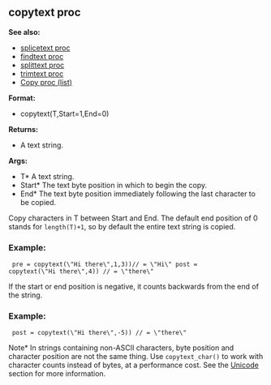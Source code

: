 ## copytext proc
**See also:**
*   [splicetext proc](/ref/proc/splicetext.md) 
*   [findtext proc](/ref/proc/findtext.md) 
*   [splittext proc](/ref/proc/splittext.md) 
*   [trimtext proc](/ref/proc/trimtext.md) 
*   [Copy proc (list)](/ref/list/proc/Copy.md) 
<!-- -->
**Format:**
*   copytext(T,Start=1,End=0)
<!-- -->
**Returns:**
*   A text string.
<!-- -->
**Args:**
*   T* A text string.
*   Start* The text byte position in which to begin the copy.
*   End* The text byte position immediately following the last character
    to be copied.


Copy characters in T between Start and End. The default end
position of 0 stands for `length(T)+1`, so by default the entire text
string is copied.
### Example:

```
 pre = copytext(\"Hi there\",1,3))// = \"Hi\" post =
copytext(\"Hi there\",4)) // = \"there\" 
```
 

If the
start or end position is negative, it counts backwards from the end of
the string.
### Example:

```
 post = copytext(\"Hi there\",-5)) // = \"there\" 
```



Note* In strings containing non-ASCII characters, byte position
and character position are not the same thing. Use `copytext_char()` to
work with character counts instead of bytes, at a performance cost. See
the [Unicode](/ref/%7Bnotes%7D/Unicode.md) section for more information.